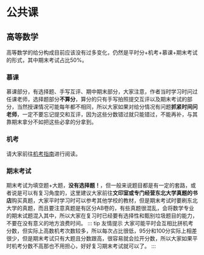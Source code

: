 # 公共课
## 高等数学
高等数学的给分构成目前应该没有过多变化，仍然是平时分+机考+慕课+期末考试的形式，其中期末考试占比50%。
### 慕课
慕课部分，有选择题、手写互评、期中期末部分，大家注意，作者当时学习时问过任课老师，选择题部分**不算分**，算分的只有手写拍照提交互评以及期末考试的部分，当然授课情况可能每年都不相同，所以大家如果对给分情况有问题**抓紧时间问老师**，一定不要忘记提交和互评，因为这些分数错过就只能错过，不能再补，与其靠期末拿分不如把这些必拿的分拿到。
### 机考
请大家前往[机考指南](https://neu.aning666.top/learning/jikao.html)进行阅读。
### 期末考试
期末考试为填空题+大题，**没有选择题！**，但一般来说题目都是有一定的套路，或者说是可以有复习角度的，这里建议大家前往**文印室或专门经营东北大学真题的书店**购买真题，大家平时学习时可以参考其他学校的教材，但是期末考试时要刷东北大学的真题，而且要注意真题是有区分AB卷的，有些真题很混乱，会将数学专业的期末试题混入其中，所以大家在复习时已经要有选择性和甄别垃圾题目的能力，不要在没有意义的地方浪费时间。
::: tip 友情提示
大家可能平时会互相比拼机考分数，但实际上高数机考次数较多，所以每次占比很低，95分和100分实际上相差很少，但是期末考试只有大题且分数跟高，很容易就会拉开分数，所以大家如果平时机考分数不高那也不用担心，好好复习期末考试就可以了。
:::